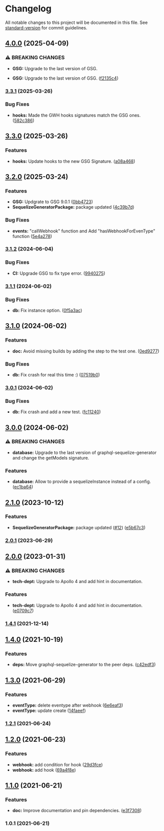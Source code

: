 # Changelog

All notable changes to this project will be documented in this file. See [standard-version](https://github.com/conventional-changelog/standard-version) for commit guidelines.

## [4.0.0](https://github.com/teamstarter/graphql-web-hooks/compare/v3.3.1...v4.0.0) (2025-04-09)


### ⚠ BREAKING CHANGES

* **GSG:** Upgrade to the last version of GSG.

* **GSG:** Upgrade to the last version of GSG. ([f2135c4](https://github.com/teamstarter/graphql-web-hooks/commit/f2135c425a20136f6a5d30f35db136f8bb5e5e66))

### [3.3.1](https://github.com/teamstarter/graphql-web-hooks/compare/v3.3.0...v3.3.1) (2025-03-26)


### Bug Fixes

* **hooks:** Made the GWH hooks signatures match the GSG ones. ([582c386](https://github.com/teamstarter/graphql-web-hooks/commit/582c3868d791218dd6113cee117ad794ba17e2a5))

## [3.3.0](https://github.com/teamstarter/graphql-web-hooks/compare/v3.2.0...v3.3.0) (2025-03-26)


### Features

* **hooks:** Update hooks to the new GSG Signature. ([a08a468](https://github.com/teamstarter/graphql-web-hooks/commit/a08a46819b218d560ccec79d8f39630ae0b46753))

## [3.2.0](https://github.com/teamstarter/graphql-web-hooks/compare/v3.1.2...v3.2.0) (2025-03-24)


### Features

* **GSG:** Updgrate to GSG 9.0.1 ([0bb4723](https://github.com/teamstarter/graphql-web-hooks/commit/0bb472399ff94d08827f29f164da96712fcbbcf3))
* **SequelizeGeneratorPackage:** package updated ([4c39b7d](https://github.com/teamstarter/graphql-web-hooks/commit/4c39b7d420e1f53476f60bc201238a08bd0f2313))


### Bug Fixes

* **events:** "callWebhook" function and Add "hasWebhookForEvenType" function ([5e4a278](https://github.com/teamstarter/graphql-web-hooks/commit/5e4a27812a212b45262a490f49d64ec9967b8c65))

### [3.1.2](https://github.com/teamstarter/graphql-web-hooks/compare/v3.1.1...v3.1.2) (2024-06-04)


### Bug Fixes

* **CI:** Upgrade GSG to fix type error. ([9940275](https://github.com/teamstarter/graphql-web-hooks/commit/9940275cc74ec81be75feff395d365cc613db8a0))

### [3.1.1](https://github.com/teamstarter/graphql-web-hooks/compare/v3.1.0...v3.1.1) (2024-06-02)


### Bug Fixes

* **db:** Fix instance option. ([0f5a3ac](https://github.com/teamstarter/graphql-web-hooks/commit/0f5a3ac87dfd60bb732bd68d5931f981308374a0))

## [3.1.0](https://github.com/teamstarter/graphql-web-hooks/compare/v3.0.1...v3.1.0) (2024-06-02)


### Features

* **doc:** Avoid missing builds by adding the step to the test one. ([0ed9277](https://github.com/teamstarter/graphql-web-hooks/commit/0ed9277fe3abb8a1d8003a90bb623cb9d97c24a5))


### Bug Fixes

* **db:** Fix crash for real this time :) ([07519b0](https://github.com/teamstarter/graphql-web-hooks/commit/07519b0c57516dde0525b93db604703a32af9afd))

### [3.0.1](https://github.com/teamstarter/graphql-web-hooks/compare/v3.0.0...v3.0.1) (2024-06-02)


### Bug Fixes

* **db:** Fix crash and add a new test. ([fc11240](https://github.com/teamstarter/graphql-web-hooks/commit/fc1124018a34f2c392703aa14315ed275a544cb4))

## [3.0.0](https://github.com/teamstarter/graphql-web-hooks/compare/v2.1.0...v3.0.0) (2024-06-02)


### ⚠ BREAKING CHANGES

* **database:** Upgrade to the last version of graphql-sequelize-generator and change the getModels signature.

### Features

* **database:** Allow to provide a sequelizeInstance instead of a config. ([ec1ba64](https://github.com/teamstarter/graphql-web-hooks/commit/ec1ba64180b7b91c46e6c54bef587a892bf05f46))

## [2.1.0](https://github.com/teamstarter/graphql-web-hooks/compare/v2.0.1...v2.1.0) (2023-10-12)


### Features

* **SequelizeGeneratorPackage:** package updated ([#12](https://github.com/teamstarter/graphql-web-hooks/issues/12)) ([e5b67c3](https://github.com/teamstarter/graphql-web-hooks/commit/e5b67c33b535dff544af3afc317b0d01e92666dd))

### [2.0.1](https://github.com/teamstarter/graphql-web-hooks/compare/v2.0.0...v2.0.1) (2023-06-29)

## [2.0.0](https://github.com/teamstarter/graphql-web-hooks/compare/v1.4.1...v2.0.0) (2023-01-31)


### ⚠ BREAKING CHANGES

* **tech-dept:** Upgrade to Apollo 4 and add hint in documentation.

### Features

* **tech-dept:** Upgrade to Apollo 4 and add hint in documentation. ([e0709c7](https://github.com/teamstarter/graphql-web-hooks/commit/e0709c7cb2b361479f508f8f49760a3c26c8ce9f))

### [1.4.1](https://github.com/teamstarter/graphql-web-hooks/compare/v1.4.0...v1.4.1) (2021-12-14)

## [1.4.0](https://github.com/teamstarter/graphql-web-hooks/compare/v1.3.0...v1.4.0) (2021-10-19)


### Features

* **deps:** Move graphql-sequelize-generator to the peer deps. ([c42edf3](https://github.com/teamstarter/graphql-web-hooks/commit/c42edf3e5e5886a5a430e1fb8b051adbef224deb))

## [1.3.0](https://github.com/teamstarter/graphql-web-hooks/compare/v1.2.1...v1.3.0) (2021-06-29)


### Features

* **eventType:** delete eventype after webhook ([6e6eaf3](https://github.com/teamstarter/graphql-web-hooks/commit/6e6eaf3fb1d6512bedcaec376b19009b34ac6a25))
* **eventType:** update create ([14faeef](https://github.com/teamstarter/graphql-web-hooks/commit/14faeefef5c3c105aad7bbf01ec99294c6612ad7))

### [1.2.1](https://github.com/teamstarter/graphql-web-hooks/compare/v1.2.0...v1.2.1) (2021-06-24)

## [1.2.0](https://github.com/teamstarter/graphql-web-hooks/compare/v1.1.0...v1.2.0) (2021-06-23)


### Features

* **webhook:** add condition for hook ([29d3fce](https://github.com/teamstarter/graphql-web-hooks/commit/29d3fce725d9be3d404f701e87104f747b7798f5))
* **webhook:** add hook ([69a4f8e](https://github.com/teamstarter/graphql-web-hooks/commit/69a4f8ef535ef9aba3066b24d3d69fe653dc5952))

## [1.1.0](https://github.com/teamstarter/graphql-web-hooks/compare/v1.0.1...v1.1.0) (2021-06-21)


### Features

* **doc:** Improve documentation and pin dependencies. ([e3f7308](https://github.com/teamstarter/graphql-web-hooks/commit/e3f73081a163b40abed1549ea1dd9bc8de02265a))

### 1.0.1 (2021-06-21)

